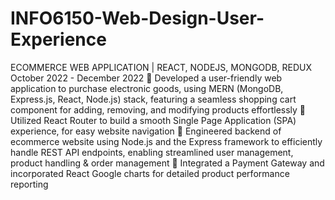 # INFO6150-Web-Design-User-Experience

ECOMMERCE WEB APPLICATION | REACT, NODEJS, MONGODB, REDUX October 2022 - December 2022
 Developed a user-friendly web application to purchase electronic goods, using MERN (MongoDB, Express.js, React, Node.js) stack, featuring a seamless shopping cart component for adding, removing, and modifying products effortlessly
 Utilized React Router to build a smooth Single Page Application (SPA) experience, for easy website navigation
 Engineered backend of ecommerce website using Node.js and the Express framework to efficiently handle REST API endpoints, enabling streamlined user management, product handling & order management
 Integrated a Payment Gateway and incorporated React Google charts for detailed product performance reporting
